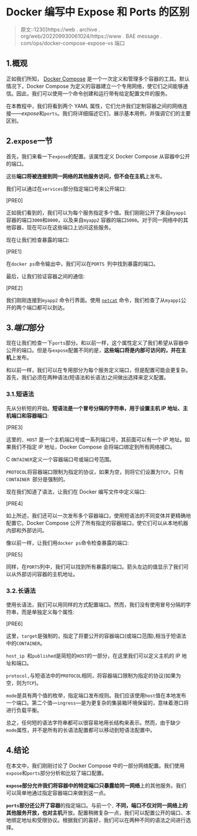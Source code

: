 # Docker 编写中 Expose 和 Ports 的区别

> 原文::1230]https://web . archive . org/web/202209930061024/https://www . BAE message . com/ops/docker-compose-expose-vs 端口

## 1.概观

正如我们所知， [Docker Compose](/web/20221006104139/https://www.baeldung.com/ops/docker-compose) 是一个一次定义和管理多个容器的工具。默认情况下，Docker Compose 为定义的容器建立一个专用网络，使它们之间能够通信。因此，我们可以使用一个命令创建和运行带有给定配置文件的服务。

在本教程中，我们将看到两个 YAML 属性，它们允许我们定制容器之间的网络连接——*expose*和`ports`。我们将详细描述它们，展示基本用例，并强调它们的主要区别。

## 2.`expose`一节

首先，我们来看一下`expose`的配置。该属性定义 Docker Compose 从容器中公开的端口。

这些**端口将被连接到同一网络的其他服务访问，但不会在主机**上发布。

我们可以通过在`services`部分指定端口号来公开端口:

[PRE0]

正如我们看到的，我们可以为每个服务指定多个值。我们刚刚公开了来自`myapp1` 容器的端口`3000`和`8000`，以及来自`myapp2` 容器的端口`5000`。对于同一网络中的其他容器，现在可以在这些端口上访问这些服务。

现在让我们检查暴露的端口:

[PRE1]

在`docker ps`命令输出中，我们可以在`PORTS `列中找到暴露的端口。

最后，让我们验证容器之间的通信:

[PRE2]

我们刚刚连接到`myapp2` 命令行界面。使用 [`netcat`](/web/20221006104139/https://www.baeldung.com/linux/netcat-command) 命令，我们检查了从`myapp1`公开的两个端口都可以到达。

## 3.*端口*部分

现在让我们检查一下`ports`部分。和以前一样，这个属性定义了我们希望从容器中公开的端口。但是与`expose`配置不同的是，**这些端口将是内部可访问的，并在主机**上发布。

和以前一样，我们可以在专用部分为每个服务定义端口，但是配置可能会更复杂。首先，我们必须在两种语法(短语法和长语法)之间做出选择来定义配置。

### 3.1.短语法

先从分析短的开始。**短语法是一个冒号分隔的字符串，用于设置主机 IP 地址、主机端口和容器端口**:

[PRE3]

这里的`, HOST` 是一个主机端口号或一系列端口号，其前面可以有一个 IP 地址。如果我们不指定 IP 地址，Docker Compose 会将端口绑定到所有网络接口。

C `ONTAINER`定义一个容器端口号或端口号范围。

`PROTOCOL`将容器端口限制为指定的协议，如果为空，则将它们设置为`TCP`。只有`CONTAINER `部分是强制的。

现在我们知道了语法，让我们在 Docker 编写文件中定义端口:

[PRE4]

如上所述，我们还可以一次发布多个容器端口，使用短语法的不同变体并更精确地配置它。Docker Compose 公开了所有指定的容器端口，使它们可以从本地机器内部和外部访问。

像以前一样，让我们用`docker ps`命令检查暴露的端口:

[PRE5]

同样，在`PORTS`列中，我们可以找到所有暴露的端口。箭头左边的值显示了我们可以从外部访问容器的主机地址。

### 3.2.长语法

使用长语法，我们可以用同样的方式配置端口。然而，我们没有使用冒号分隔的字符串，而是单独定义每个属性:

[PRE6]

这里，`target`是强制的，指定了将要公开的容器端口(或端口范围),相当于短语法中的`CONTAINER`。

`host_ip `和`published`是简短的`HOST`的一部分，在这里我们可以定义主机的 IP 地址和端口。

`protocol,`与短语法中的`PROTOCOL`相同，将容器端口限制为指定的协议(如果为空，则为`TCP`)。

`mode`是具有两个值的枚举，指定端口发布规则。我们应该使用`host`值在本地发布一个端口。第二个值—`ingress`—是为更复杂的集装箱环境保留的，意味着港口将进行负载平衡。

总之，任何短的语法字符串都可以很容易地用长结构来表示。然而，由于缺少`mode`属性，并不是所有的长语法配置都可以移动到短语法配置中。

## 4.结论

在本文中，我们刚刚讨论了 Docker Compose 中的一部分网络配置。我们使用`expose`和`ports`部分分析和比较了端口配置。

**`expose`部分允许我们将容器中的特定端口只暴露给同一网络**上的其他服务。我们可以简单地通过指定容器端口来做到这一点。

**`ports`部分还公开了容器**的指定端口。与前一个`,` **不同，端口不仅对同一网络上的其他服务开放，也对主机**开放。配置稍微复杂一点，我们可以配置公开的端口、本地绑定地址和受限协议。根据我们的喜好，我们可以在两种不同的语法之间进行选择。